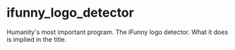 # ifunny_logo_detector
Humanity's most important program. The iFunny logo detector. What it does is implied in the title.
